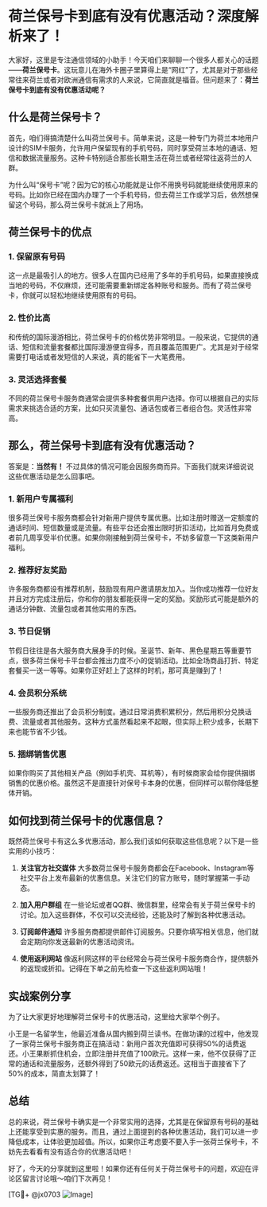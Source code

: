 # 荷兰保号卡到底有没有优惠活动？深度解析来了！

大家好，这里是专注通信领域的小助手！今天咱们来聊聊一个很多人都关心的话题——**荷兰保号卡**。这玩意儿在海外卡圈子里算得上是“网红”了，尤其是对于那些经常往来荷兰或者对欧洲通信有需求的人来说，它简直就是福音。但问题来了：**荷兰保号卡到底有没有优惠活动呢？**

## 什么是荷兰保号卡？

首先，咱们得搞清楚什么叫荷兰保号卡。简单来说，这是一种专门为荷兰本地用户设计的SIM卡服务，允许用户保留现有的手机号码，同时享受荷兰本地的通话、短信和数据流量服务。这种卡特别适合那些长期生活在荷兰或者经常往返荷兰的人群。

为什么叫“保号卡”呢？因为它的核心功能就是让你不用换号码就能继续使用原来的号码。比如你已经在国内办理了一个手机号码，但去荷兰工作或学习后，依然想保留这个号码，那么荷兰保号卡就派上了用场。

## 荷兰保号卡的优点

### 1. **保留原有号码**
   这一点是最吸引人的地方。很多人在国内已经用了多年的手机号码，如果直接换成当地的号码，不仅麻烦，还可能需要重新绑定各种账号和服务。而有了荷兰保号卡，你就可以轻松地继续使用原有的号码。

### 2. **性价比高**
   和传统的国际漫游相比，荷兰保号卡的价格优势非常明显。一般来说，它提供的通话、短信和流量套餐都比国际漫游便宜得多，而且覆盖范围更广。尤其是对于经常需要打电话或者发短信的人来说，真的能省下一大笔费用。

### 3. **灵活选择套餐**
   不同的荷兰保号卡服务商通常会提供多种套餐供用户选择。你可以根据自己的实际需求来挑选合适的方案，比如只买流量包、通话包或者三者组合包。灵活性非常高。

## 那么，荷兰保号卡到底有没有优惠活动？

答案是：**当然有！** 不过具体的情况可能会因服务商而异。下面我们就来详细说说这些优惠活动是怎么回事吧。

### 1. **新用户专属福利**
   很多荷兰保号卡服务商都会针对新用户提供专属优惠。比如注册时赠送一定额度的通话时间、短信数量或是流量。有些平台还会推出限时折扣活动，比如首月免费或者前几周享受半价优惠。如果你刚接触到荷兰保号卡，不妨多留意一下这类新用户福利。

### 2. **推荐好友奖励**
   许多服务商都设有推荐机制，鼓励现有用户邀请朋友加入。当你成功推荐一位好友并且对方完成注册后，你和你的朋友都能获得一定的奖励。奖励形式可能是额外的通话分钟数、流量包或者其他实用的东西。

### 3. **节日促销**
   节假日往往是各大服务商大展身手的时候。圣诞节、新年、黑色星期五等重要节点，很多荷兰保号卡平台都会推出力度不小的促销活动。比如全场商品打折、特定套餐买一送一等等。如果你正好赶上了这样的时机，那可真是赚到了！

### 4. **会员积分系统**
   一些服务商还推出了会员积分制度。通过日常消费积累积分，然后用积分兑换话费、流量或者其他服务。这种方式虽然看起来不起眼，但实际上积少成多，长期下来也能节省不少钱。

### 5. **捆绑销售优惠**
   如果你购买了其他相关产品（例如手机壳、耳机等），有时候商家会给你提供捆绑销售的优惠价格。虽然这不是直接针对保号卡本身的优惠，但同样可以帮你降低整体开销。

## 如何找到荷兰保号卡的优惠信息？

既然荷兰保号卡有这么多优惠活动，那么我们该如何获取这些信息呢？以下是一些实用的小技巧：

1. **关注官方社交媒体**
   大多数荷兰保号卡服务商都会在Facebook、Instagram等社交平台上发布最新的优惠信息。关注它们的官方账号，随时掌握第一手动态。

2. **加入用户群组**
   在一些论坛或者QQ群、微信群里，经常会有关于荷兰保号卡的讨论。加入这些群体，不仅可以交流经验，还能及时了解到各种优惠活动。

3. **订阅邮件通知**
   许多服务商都提供邮件订阅服务。只要你填写相关信息，他们就会定期向你发送最新的优惠活动资讯。

4. **使用返利网站**
   像返利网这样的平台经常会与荷兰保号卡服务商合作，提供额外的返现或折扣。记得在下单之前先检查一下这些返利网站哦！

## 实战案例分享

为了让大家更好地理解荷兰保号卡的优惠活动，这里给大家举个例子。

小王是一名留学生，他最近准备从国内搬到荷兰读书。在做功课的过程中，他发现了一家荷兰保号卡服务商正在搞活动：新用户首次充值即可获得50%的话费返还。小王果断抓住机会，立即注册并充值了100欧元。这样一来，他不仅获得了正常的通话和流量服务，还额外得到了50欧元的话费返还。这相当于直接省下了50%的成本，简直太划算了！

## 总结

总的来说，荷兰保号卡确实是一个非常实用的选择，尤其是在保留原有号码的基础上还能享受到实惠的服务。而且，通过上面提到的各种优惠活动，我们可以进一步降低成本，让体验更加超值。所以，如果你正考虑要不要入手一张荷兰保号卡，不妨先去看看有没有适合你的优惠活动吧！

好了，今天的分享就到这里啦！如果你还有任何关于荷兰保号卡的问题，欢迎在评论区留言讨论哦～咱们下次再见！

[TG💪+ @jx0703 ![Image](https://github.com/user-attachments/assets/dbca1d08-cadb-493c-b0ec-ad6f7a83f270)]
